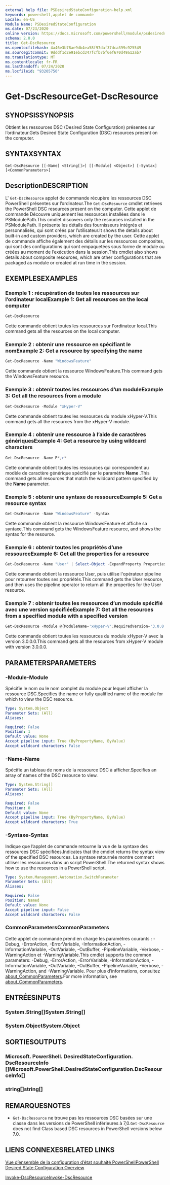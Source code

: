 ```yaml
---
external help file: PSDesiredStateConfiguration-help.xml
keywords: powershell,applet de commande
Locale: en-US
Module Name: PSDesiredStateConfiguration
ms.date: 07/23/2020
online version: https://docs.microsoft.com/powershell/module/psdesiredstateconfiguration/get-dscresource?view=powershell-5.1&WT.mc_id=ps-gethelp
schema: 2.0.0
title: Get-DscResource
ms.openlocfilehash: 4a46e3b78ae9db4ea58f97daf37dca399c925549
ms.sourcegitcommit: 9dddf1d2e91ebcd347fcfb7bf6ef670d49a12ab7
ms.translationtype: MT
ms.contentlocale: fr-FR
ms.lasthandoff: 07/24/2020
ms.locfileid: "93205750"
---
```

# <span data-ttu-id="ebd1e-103">Get-DscResource</span><span class="sxs-lookup"><span data-stu-id="ebd1e-103">Get-DscResource</span></span>

## <span data-ttu-id="ebd1e-104">SYNOPSIS</span><span class="sxs-lookup"><span data-stu-id="ebd1e-104">SYNOPSIS</span></span>
<span data-ttu-id="ebd1e-105">Obtient les ressources DSC (Desired State Configuration) présentes sur l’ordinateur.</span><span class="sxs-lookup"><span data-stu-id="ebd1e-105">Gets Desired State Configuration (DSC) resources present on the computer.</span></span>

## <span data-ttu-id="ebd1e-106">SYNTAX</span><span class="sxs-lookup"><span data-stu-id="ebd1e-106">SYNTAX</span></span>

```
Get-DscResource [[-Name] <String[]>] [[-Module] <Object>] [-Syntax] [<CommonParameters>]
```

## <span data-ttu-id="ebd1e-107">Description</span><span class="sxs-lookup"><span data-stu-id="ebd1e-107">DESCRIPTION</span></span>

<span data-ttu-id="ebd1e-108">L' `Get-DscResource` applet de commande récupère les ressources DSC PowerShell présentes sur l’ordinateur.</span><span class="sxs-lookup"><span data-stu-id="ebd1e-108">The `Get-DscResource` cmdlet retrieves the PowerShell DSC resources present on the computer.</span></span> <span data-ttu-id="ebd1e-109">Cette applet de commande Découvre uniquement les ressources installées dans le PSModulePath.</span><span class="sxs-lookup"><span data-stu-id="ebd1e-109">This cmdlet discovers only the resources installed in the PSModulePath.</span></span> <span data-ttu-id="ebd1e-110">Il présente les détails des fournisseurs intégrés et personnalisés, qui sont créés par l’utilisateur.</span><span class="sxs-lookup"><span data-stu-id="ebd1e-110">It shows the details about built-in and custom providers, which are created by the user.</span></span> <span data-ttu-id="ebd1e-111">Cette applet de commande affiche également des détails sur les ressources composites, qui sont des configurations qui sont empaquetées sous forme de module ou créées au moment de l’exécution dans la session.</span><span class="sxs-lookup"><span data-stu-id="ebd1e-111">This cmdlet also shows details about composite resources, which are other configurations that are packaged as module or created at run time in the session.</span></span>

## <span data-ttu-id="ebd1e-112">EXEMPLES</span><span class="sxs-lookup"><span data-stu-id="ebd1e-112">EXAMPLES</span></span>

### <span data-ttu-id="ebd1e-113">Exemple 1 : récupération de toutes les ressources sur l’ordinateur local</span><span class="sxs-lookup"><span data-stu-id="ebd1e-113">Example 1: Get all resources on the local computer</span></span>

```powershell
Get-DscResource
```

<span data-ttu-id="ebd1e-114">Cette commande obtient toutes les ressources sur l'ordinateur local.</span><span class="sxs-lookup"><span data-stu-id="ebd1e-114">This command gets all the resources on the local computer.</span></span>

### <span data-ttu-id="ebd1e-115">Exemple 2 : obtenir une ressource en spécifiant le nom</span><span class="sxs-lookup"><span data-stu-id="ebd1e-115">Example 2: Get a resource by specifying the name</span></span>

```powershell
Get-DscResource -Name "WindowsFeature"
```

<span data-ttu-id="ebd1e-116">Cette commande obtient la ressource WindowsFeature.</span><span class="sxs-lookup"><span data-stu-id="ebd1e-116">This command gets the WindowsFeature resource.</span></span>

### <span data-ttu-id="ebd1e-117">Exemple 3 : obtenir toutes les ressources d’un module</span><span class="sxs-lookup"><span data-stu-id="ebd1e-117">Example 3: Get all the resources from a module</span></span>

```powershell
Get-DscResource -Module "xHyper-V"
```

<span data-ttu-id="ebd1e-118">Cette commande obtient toutes les ressources du module xHyper-V.</span><span class="sxs-lookup"><span data-stu-id="ebd1e-118">This command gets all the resources from the xHyper-V module.</span></span>

### <span data-ttu-id="ebd1e-119">Exemple 4 : obtenir une ressource à l’aide de caractères génériques</span><span class="sxs-lookup"><span data-stu-id="ebd1e-119">Example 4: Get a resource by using wildcard characters</span></span>

```powershell
Get-DscResource -Name P*,r*
```

<span data-ttu-id="ebd1e-120">Cette commande obtient toutes les ressources qui correspondent au modèle de caractère générique spécifié par le paramètre **Name** .</span><span class="sxs-lookup"><span data-stu-id="ebd1e-120">This command gets all resources that match the wildcard pattern specified by the **Name** parameter.</span></span>

### <span data-ttu-id="ebd1e-121">Exemple 5 : obtenir une syntaxe de ressource</span><span class="sxs-lookup"><span data-stu-id="ebd1e-121">Example 5: Get a resource syntax</span></span>

```powershell
Get-DscResource -Name "WindowsFeature" -Syntax
```

<span data-ttu-id="ebd1e-122">Cette commande obtient la ressource WindowsFeature et affiche sa syntaxe.</span><span class="sxs-lookup"><span data-stu-id="ebd1e-122">This command gets the WindowsFeature resource, and shows the syntax for the resource.</span></span>

### <span data-ttu-id="ebd1e-123">Exemple 6 : obtenir toutes les propriétés d’une ressource</span><span class="sxs-lookup"><span data-stu-id="ebd1e-123">Example 6: Get all the properties for a resource</span></span>

```powershell
Get-DscResource -Name "User" | Select-Object -ExpandProperty Properties
```

<span data-ttu-id="ebd1e-124">Cette commande obtient la ressource User, puis utilise l'opérateur pipeline pour retourner toutes ses propriétés.</span><span class="sxs-lookup"><span data-stu-id="ebd1e-124">This command gets the User resource, and then uses the pipeline operator to return all the properties for the User resource.</span></span>

### <span data-ttu-id="ebd1e-125">Exemple 7 : obtenir toutes les ressources d’un module spécifié avec une version spécifiée</span><span class="sxs-lookup"><span data-stu-id="ebd1e-125">Example 7: Get all the resources from a specified module with a specified version</span></span>

```powershell
Get-DscResource -Module @{ModuleName='xHyper-V';RequiredVersion='3.0.0.0'}
```

<span data-ttu-id="ebd1e-126">Cette commande obtient toutes les ressources du module xHyper-V avec la version 3.0.0.0.</span><span class="sxs-lookup"><span data-stu-id="ebd1e-126">This command gets all the resources from xHyper-V module with version 3.0.0.0.</span></span>

## <span data-ttu-id="ebd1e-127">PARAMETERS</span><span class="sxs-lookup"><span data-stu-id="ebd1e-127">PARAMETERS</span></span>

### <span data-ttu-id="ebd1e-128">-Module</span><span class="sxs-lookup"><span data-stu-id="ebd1e-128">-Module</span></span>

<span data-ttu-id="ebd1e-129">Spécifie le nom ou le nom complet du module pour lequel afficher la ressource DSC.</span><span class="sxs-lookup"><span data-stu-id="ebd1e-129">Specifies the name or fully qualified name of the module for which to view the DSC resource.</span></span>

```yaml
Type: System.Object
Parameter Sets: (All)
Aliases:

Required: False
Position: 1
Default value: None
Accept pipeline input: True (ByPropertyName, ByValue)
Accept wildcard characters: False
```

### <span data-ttu-id="ebd1e-130">-Name</span><span class="sxs-lookup"><span data-stu-id="ebd1e-130">-Name</span></span>

<span data-ttu-id="ebd1e-131">Spécifie un tableau de noms de la ressource DSC à afficher.</span><span class="sxs-lookup"><span data-stu-id="ebd1e-131">Specifies an array of names of the DSC resource to view.</span></span>

```yaml
Type: System.String[]
Parameter Sets: (All)
Aliases:

Required: False
Position: 0
Default value: None
Accept pipeline input: True (ByPropertyName, ByValue)
Accept wildcard characters: True
```

### <span data-ttu-id="ebd1e-132">-Syntaxe</span><span class="sxs-lookup"><span data-stu-id="ebd1e-132">-Syntax</span></span>

<span data-ttu-id="ebd1e-133">Indique que l’applet de commande retourne la vue de la syntaxe des ressources DSC spécifiées.</span><span class="sxs-lookup"><span data-stu-id="ebd1e-133">Indicates that the cmdlet returns the syntax view of the specified DSC resources.</span></span> <span data-ttu-id="ebd1e-134">La syntaxe retournée montre comment utiliser les ressources dans un script PowerShell.</span><span class="sxs-lookup"><span data-stu-id="ebd1e-134">The returned syntax shows how to use the resources in a PowerShell script.</span></span>

```yaml
Type: System.Management.Automation.SwitchParameter
Parameter Sets: (All)
Aliases:

Required: False
Position: Named
Default value: None
Accept pipeline input: False
Accept wildcard characters: False
```

### <span data-ttu-id="ebd1e-135">CommonParameters</span><span class="sxs-lookup"><span data-stu-id="ebd1e-135">CommonParameters</span></span>

<span data-ttu-id="ebd1e-136">Cette applet de commande prend en charge les paramètres courants : -Debug, -ErrorAction, -ErrorVariable, -InformationAction, -InformationVariable, -OutVariable, -OutBuffer, -PipelineVariable, -Verbose, -WarningAction et -WarningVariable.</span><span class="sxs-lookup"><span data-stu-id="ebd1e-136">This cmdlet supports the common parameters: -Debug, -ErrorAction, -ErrorVariable, -InformationAction, -InformationVariable, -OutVariable, -OutBuffer, -PipelineVariable, -Verbose, -WarningAction, and -WarningVariable.</span></span> <span data-ttu-id="ebd1e-137">Pour plus d’informations, consultez [about_CommonParameters](https://go.microsoft.com/fwlink/?LinkID=113216).</span><span class="sxs-lookup"><span data-stu-id="ebd1e-137">For more information, see [about_CommonParameters](https://go.microsoft.com/fwlink/?LinkID=113216).</span></span>

## <span data-ttu-id="ebd1e-138">ENTRÉES</span><span class="sxs-lookup"><span data-stu-id="ebd1e-138">INPUTS</span></span>

### <span data-ttu-id="ebd1e-139">System.String[]</span><span class="sxs-lookup"><span data-stu-id="ebd1e-139">System.String[]</span></span>

### <span data-ttu-id="ebd1e-140">System.Object</span><span class="sxs-lookup"><span data-stu-id="ebd1e-140">System.Object</span></span>

## <span data-ttu-id="ebd1e-141">SORTIES</span><span class="sxs-lookup"><span data-stu-id="ebd1e-141">OUTPUTS</span></span>

### <span data-ttu-id="ebd1e-142">Microsoft. PowerShell. DesiredStateConfiguration. DscResourceInfo []</span><span class="sxs-lookup"><span data-stu-id="ebd1e-142">Microsoft.PowerShell.DesiredStateConfiguration.DscResourceInfo[]</span></span>

### <span data-ttu-id="ebd1e-143">string[]</span><span class="sxs-lookup"><span data-stu-id="ebd1e-143">string[]</span></span>

## <span data-ttu-id="ebd1e-144">REMARQUES</span><span class="sxs-lookup"><span data-stu-id="ebd1e-144">NOTES</span></span>

- <span data-ttu-id="ebd1e-145">`Get-DscResource` ne trouve pas les ressources DSC basées sur une classe dans les versions de PowerShell inférieures à 7,0.</span><span class="sxs-lookup"><span data-stu-id="ebd1e-145">`Get-DscResource` does not find Class based DSC resources in PowerShell versions below 7.0.</span></span>

## <span data-ttu-id="ebd1e-146">LIENS CONNEXES</span><span class="sxs-lookup"><span data-stu-id="ebd1e-146">RELATED LINKS</span></span>

[<span data-ttu-id="ebd1e-147">Vue d’ensemble de la configuration d’état souhaité PowerShell</span><span class="sxs-lookup"><span data-stu-id="ebd1e-147">PowerShell Desired State Configuration Overview</span></span>](/powershell/scripting/dsc/overview/overview)

[<span data-ttu-id="ebd1e-148">Invoke-DscResource</span><span class="sxs-lookup"><span data-stu-id="ebd1e-148">Invoke-DscResource</span></span>](Invoke-DscResource.md)
